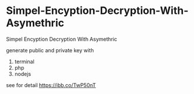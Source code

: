 # Simpel-Encyption-Decryption-With-Asymethric
Simpel Encyption Decryption With Asymethric

generate public and private key with
1. terminal
2. php
3. nodejs

see for detail
https://ibb.co/TwP50nT